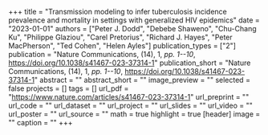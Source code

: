 +++
title = "Transmission modeling to infer tuberculosis incidence prevalence and mortality in settings with generalized HIV epidemics"
date = "2023-01-01"
authors = ["Peter J. Dodd", "Debebe Shaweno", "Chu-Chang Ku", "Philippe Glaziou", "Carel Pretorius", "Richard J. Hayes", "Peter MacPherson", "Ted Cohen", "Helen Ayles"]
publication_types = ["2"]
publication = "Nature Communications, (14), 1, _pp. 1--10_, https://doi.org/10.1038/s41467-023-37314-1"
publication_short = "Nature Communications, (14), 1, _pp. 1--10_, https://doi.org/10.1038/s41467-023-37314-1"
abstract = ""
abstract_short = ""
image_preview = ""
selected = false
projects = []
tags = []
url_pdf = "https://www.nature.com/articles/s41467-023-37314-1"
url_preprint = ""
url_code = ""
url_dataset = ""
url_project = ""
url_slides = ""
url_video = ""
url_poster = ""
url_source = ""
math = true
highlight = true
[header]
image = ""
caption = ""
+++

